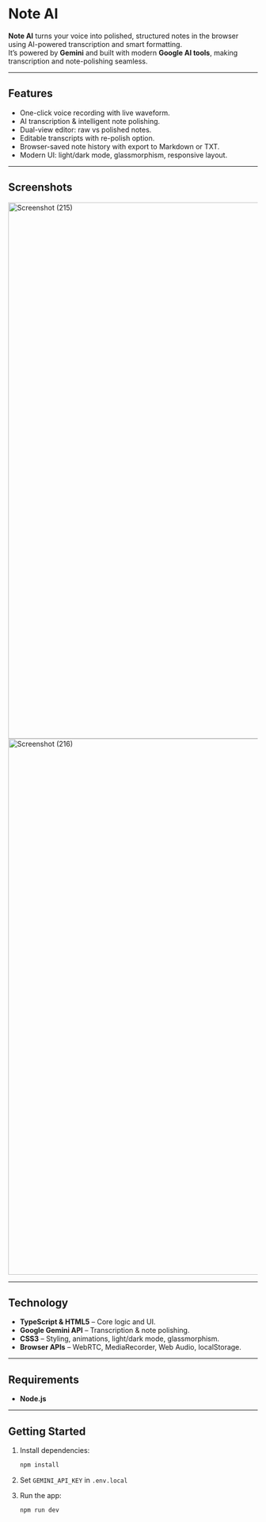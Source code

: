 # Note AI 

**Note AI** turns your voice into polished, structured notes in the browser using AI-powered transcription and smart formatting.  
It’s powered by **Gemini** and built with modern **Google AI tools**, making transcription and note-polishing seamless.  

---

## Features

- One-click voice recording with live waveform.  
- AI transcription & intelligent note polishing.  
- Dual-view editor: raw vs polished notes.  
- Editable transcripts with re-polish option.  
- Browser-saved note history with export to Markdown or TXT.  
- Modern UI: light/dark mode, glassmorphism, responsive layout.  

---

## Screenshots

<img width="1920" height="1080" alt="Screenshot (215)" src="https://github.com/user-attachments/assets/17ed7f75-4447-4fd4-914d-0b7095aa923f" />
<img width="1920" height="1080" alt="Screenshot (216)" src="https://github.com/user-attachments/assets/142219fd-fb4e-456b-933e-e5958a252b76" />


---

##  Technology

- **TypeScript & HTML5** – Core logic and UI.   
- **Google Gemini API** – Transcription & note polishing.  
- **CSS3** – Styling, animations, light/dark mode, glassmorphism.  
- **Browser APIs** – WebRTC, MediaRecorder, Web Audio, localStorage.  

---

##  Requirements

- **Node.js**

---

##  Getting Started

1. Install dependencies:  
   ```bash
   npm install

2. Set `GEMINI_API_KEY` in `.env.local`
3. Run the app:

   ```bash
   npm run dev
   ```
